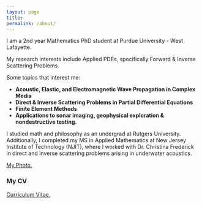 ```yaml
---
layout: page
title: 
permalink: /about/
---
```


  
  
  
    
    
I am a 2nd year Mathematics PhD student at Purdue University - West Lafayette.

My research interests include Applied PDEs, specifically Forward & Inverse Scattering Problems.

Some topics that interest me:

- **Acoustic, Elastic, and Electromagnetic Wave Propagation in Complex Media**
- **Direct & Inverse Scattering Problems in Partial Differential Equations**
- **Finite Element Methods**
- **Applications to sonar imaging, geophysical exploration & nondestructive testing.**

I studied math and philosophy as an undergrad at Rutgers University. Additionally, I completed my MS in Applied Mathematics at New Jersey Institute of Technology (NJIT), where I worked with Dr. Christina Frederick in direct and inverse scattering problems arising in underwater acoustics.

 <a href="https://obiorag.github.io/img/mypicbirs.jpg" target="_blank">My Photo.</a>
 
<H3>My CV</H3>
<a href="https://obiorag.github.io/files/General_CV" target="_blank">Curriculum Vitae.</a>
